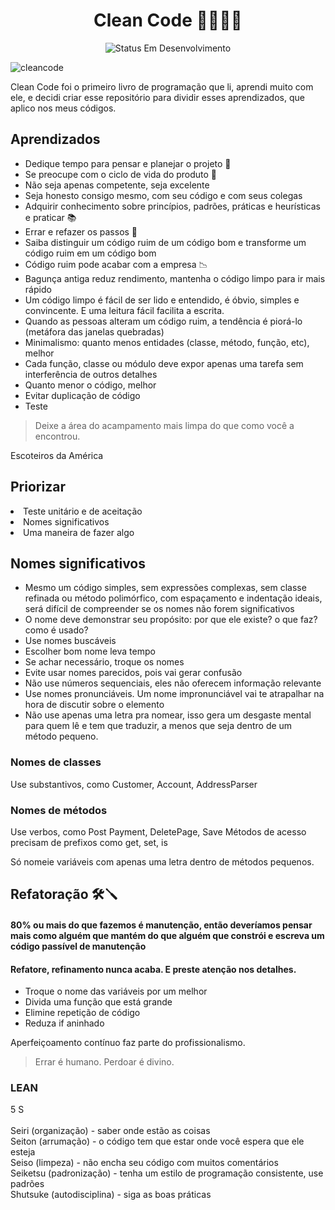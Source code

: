 # <h1 align=center>Clean Code 🧹🧑🏻‍💻</h1>
<p align=center> <img alt="Status Em Desenvolvimento" src="https://img.shields.io/badge/STATUS-EM%20DESENVOLVIMENTO-green"> </p>

![cleancode](https://github.com/user-attachments/assets/9039b2dc-fa94-449a-9454-616e89574a41)

Clean Code foi o primeiro livro de programação que li, aprendi muito com ele, e decidi criar esse repositório para dividir esses aprendizados, que aplico nos meus códigos.

## Aprendizados
<ul>
  <li>Dedique tempo para pensar e planejar o projeto 🤔</li>
  <li>Se preocupe com o ciclo de vida do produto 🔄</li>
  <li>Não seja apenas competente, seja excelente</li>
  <li>Seja honesto consigo mesmo, com seu código e com seus colegas</li>
  <li>Adquirir conhecimento sobre princípios, padrões, práticas e heurísticas e praticar 📚</li>
  <li>Errar e refazer os passos 🚶</li>
  <li>Saiba distinguir um código ruim de um código bom e transforme um código ruim em um código bom</li>
  <li>Código ruim pode acabar com a empresa 📉</li>
  <li>Bagunça antiga reduz rendimento, mantenha o código limpo para ir mais rápido</li>
  <li>Um código limpo é fácil de ser lido e entendido, é óbvio, simples e convincente. E uma leitura fácil facilita a escrita.</li>
  <li>Quando as pessoas alteram um código ruim, a tendência é piorá-lo (metáfora das janelas quebradas)</li>
  <li>Minimalismo: quanto menos entidades (classe, método, função, etc), melhor</li>
  <li>Cada função, classe ou módulo deve expor apenas uma tarefa sem interferência de outros detalhes</li>
  <li>Quanto menor o código, melhor</li>
  <li>Evitar duplicação de código</li>
  <li>Teste</li>
  
</ul>

<blockquote>Deixe a área do acampamento mais limpa do que como você a encontrou.</blockquote>
Escoteiros da América

## Priorizar
<li>Teste unitário e de aceitação</li>
<li>Nomes significativos</li>
<li>Uma maneira de fazer algo</li>

## Nomes significativos
<ul>
  <li>Mesmo um código simples, sem expressões complexas, sem classe refinada ou método polimórfico, com espaçamento e indentação ideais, será difícil de compreender se os nomes não forem significativos</li>
  <li>O nome deve demonstrar seu propósito: por que ele existe? o que faz? como é usado?</li>
  <li>Use nomes buscáveis</li>
  <li>Escolher bom nome leva tempo</li>
  <li>Se achar necessário, troque os nomes</li>
  <li>Evite usar nomes parecidos, pois vai gerar confusão</li>
  <li>Não use números sequenciais, eles não oferecem informação relevante</li>
  <li>Use nomes pronunciáveis. Um nome impronunciável vai te atrapalhar na hora de discutir sobre o elemento</li>
  <li>Não use apenas uma letra pra nomear, isso gera um desgaste mental para quem lê e tem que traduzir, a menos que seja dentro de um método pequeno.</li>
</ul>

### Nomes de classes
Use substantivos, como Customer, Account, AddressParser

### Nomes de métodos
Use verbos, como Post Payment, DeletePage, Save
Métodos de acesso precisam de prefixos como get, set, is

Só nomeie variáveis com apenas uma letra dentro de métodos pequenos.

## Refatoração 🛠️🪛
  <h4>80% ou mais do que fazemos é manutenção, então deveríamos pensar mais como alguém
  que mantém do que alguém que constrói e escreva um código passível de manutenção</h4>
  <h4>Refatore, refinamento nunca acaba. E preste atenção nos detalhes.</h4>

<ul>
  <li>Troque o nome das variáveis por um melhor</li>
  <li>Divida uma função que está grande</li>
  <li>Elimine repetição de código</li>
  <li>Reduza if aninhado</li>
</ul>

<p>Aperfeiçoamento contínuo faz parte do profissionalismo.</p>

<blockquote>Errar é humano. Perdoar é divino.</blockquote>

### LEAN
5 S<br/><br/>
Seiri (organização) - saber onde estão as coisas<br/>
Seiton (arrumação) - o código tem que estar onde você espera que ele esteja<br/>
Seiso (limpeza) - não encha seu código com muitos comentários<br/>
Seiketsu (padronização) - tenha um estilo de programação consistente, use padrões<br/>
Shutsuke (autodisciplina) - siga as boas práticas<br/>
